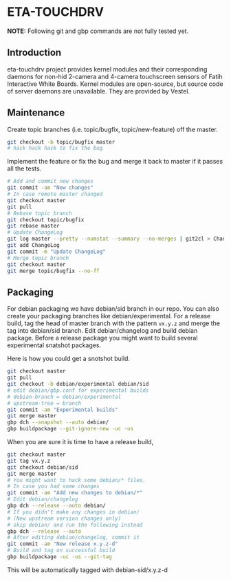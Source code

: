 # ETA-TOUCHDRV

**NOTE:** Following git and gbp commands are not fully tested yet.

## Introduction

eta-touchdrv project provides kernel modules and their corresponding daemons for
non-hid 2-camera and 4-camera touchscreen sensors of Fatih Interactive White
Boards. Kernel modules are open-source, but source code of server daemons are
unavailable. They are provided by Vestel.

## Maintenance

Create topic branches (i.e. topic/bugfix, topic/new-feature) off the master.

```bash
git checkout -b topic/bugfix master
# hack hack hack to fix the bug
```

Implement the feature or fix the bug and merge it back to master if it passes
all the tests.

```bash
# Add and commit new changes
git commit -am "New changes"
# In case remote master changed
git checkout master
git pull
# Rebase topic branch
git checkout topic/bugfix
git rebase master
# Update ChangeLog
git log master --pretty --numstat --summary --no-merges | git2cl > ChangeLog
git add ChangeLog
git commit -m "Update ChangeLog"
# Merge topic branch
git checkout master
git merge topic/bugfix --no-ff
```

## Packaging

For debian packaging we have debian/sid branch in our repo. You can also create
your packaging branches like debian/experimental. For a release build, tag the
head of master branch with the pattern `vx.y.z` and merge the tag into
debian/sid branch. Edit debian/changelog and build debian package. Before a
release package you might want to build several experimental snatshot packages.

Here is how you could get a snotshot build.

```bash
git checkout master
git pull
git checkout -b debian/experimental debian/sid
# edit debian/gbp.conf for experimental builds
# debian-branch = debian/experimental
# upstream-tree = branch
git commit -am "Experimental builds"
git merge master
gbp dch --snapshot --auto debian/
gbp buildpackage --git-ignore-new -uc -us
```

When you are sure it is time to have a release build,

```bash
git checkout master
git tag vx.y.z
git checkout debian/sid
git merge master
# You might want to hack some debian/* files.
# In case you had some changes
git commit -am "Add new changes to debian/*"
# Edit debian/changelog
gbp dch --release --auto debian/
# If you didn't make any changes in debian/
# (New upstream version changes only)
# skip debian/ and run the following instead
gbp dch --release --auto
# After editing debian/changelog, commit it
git commit -am "New release x.y.z-d"
# Build and tag on successful build
gbp buildpackage -uc -us --git-tag
```

This will be automatically tagged with debian-sid/x.y.z-d
